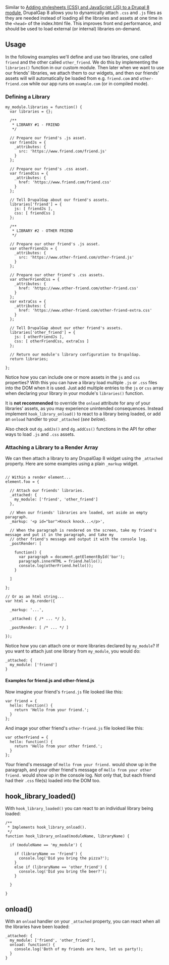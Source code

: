 Similar to [Adding stylesheets (CSS) and JavaScript (JS) to a Drupal 8 module](https://www.drupal.org/docs/8/creating-custom-modules/adding-stylesheets-css-and-javascript-js-to-a-drupal-8-module),
DrupalGap 8 allows you to dynamically attach `.css` and `.js` files as they are needed instead of loading all the
libraries and assets at one time in the `<head>` of the index.html file. This improves front end performance, and should
be used to load external (or internal) libraries on-demand.

## Usage

In the following examples we'll define and use two libraries, one called `friend` and the other called `other_friend`.
We do this by implementing the `libraries()` function in our custom module. Then later when we want to use our friends'
libraries, we attach them to our widgets, and then our friends' assets will will automatically be loaded from e.g.
`friend.com` and `other-friend.com` while our app runs on `example.com` (or in compiled mode).

### Defining a Library

```
my_module.libraries = function() {
  var libraries = {};

  /**
   * LIBRARY #1 - FRIEND
   */

  // Prepare our friend's .js asset.
  var friendJs = {
    _attributes: {
      src: 'https://www.friend.com/friend.js'
    }
  };

  // Prepare our friend's .css asset.
  var friendCss = {
    _attributes: {
      href: 'https://www.friend.com/friend.css'
    }
  };

  // Tell DrupalGap about our friend's assets.
  libraries['friend'] = {
    js: [ friendJs ],
    css: [ friendCss ]
  };

  /**
   * LIBRARY #2 - OTHER FRIEND
   */

  // Prepare our other friend's .js asset.
  var otherFriendJs = {
    _attributes: {
      src: 'https://www.other-friend.com/other-friend.js'
    }
  };

  // Prepare our other friend's .css assets.
  var otherFriendCss = {
    _attributes: {
      href: 'https://www.other-friend.com/other-friend.css'
    }
  };
  var extraCss = {
    _attributes: {
      href: 'https://www.other-friend.com/other-friend-extra.css'
    }
  };

  // Tell DrupalGap about our other friend's assets.
  libraries['other_friend'] = {
    js: [ otherFriendJs ],
    css: [ otherFriendCss, extraCss ]
  };

  // Return our module's library configuration to DrupalGap.
  return libraries;

};

```

Notice how you can include one or more assets in the `js` and `css` properties? With this you can have a library load
multiple `.js` or `.css` files into the DOM when it is used. Just add multiple entries to the `js` or `css` array when
declaring your library in your module's `libraries()` function.

It is **not recommended** to override the `onload` attribute for any of your libraries' assets, as you may experience
unintended consequences. Instead implement `hook_library_onload()` to react to a library being loaded, or add an
`onload` handler to your `_attached` (*see below*).

Also check out `dg.addJs()` and `dg.addCss()` functions in the API for other ways to load `.js` and `.css` assets.


### Attaching a Library to a Render Array

We can then attach a library to any DrupalGap 8 widget using the `_attached` property. Here are some examples using a
plain `_markup` widget.

```

// Within a render element...
element.foo = {

  // Attach our friends' libraries.
  _attached: {
    my_module: ['friend', 'other_friend']
  },

  // When our friends' libraries are loaded, set aside an empty paragraph.
  _markup: '<p id="bar">Knock knock...</p>',

  // When the paragraph is rendered on the screen, take my friend's message and put it in the paragraph, and take my
  // other friend's message and output it with the console log.
  _postRender: [

    function() {
      var paragraph = document.getElementById('bar');
      paragraph.innerHTML = friend.hello();
      console.log(otherFriend.hello());
    }

  ]

};
```

```
// Or as an html string...
var html = dg.render({

  _markup: '...',
  
  _attached: { /* ... */ },
  
  _postRender: [ /* ... */ ]
  
});
```

Notice how you can attach one or more libraries declared by `my_module`? If you want to attach just one library from
`my_module`, you would do:

```
_attached: {
  my_module: ['friend']
}
```

#### Examples for friend.js and other-friend.js

Now imagine your friend's `friend.js` file looked like this:

```
var friend = {
  hello: function() {
    return 'Hello from your friend.';
  }
};
```

And image your other friend's `other-friend.js` file looked like this:

```
var otherFriend = {
  hello: function() {
    return 'Hello from your other friend.';
  }
};
```

Your friend's message of `Hello from your friend.` would show up in the paragraph, and your other friend's message of
`Hello from your other friend.` would show up in the console log. Not only that, but each friend had their `.css`
file(s) loaded into the DOM too.

## hook_library_loaded()

With `hook_library_loaded()` you can react to an individual library being loaded:

```
/**
 * Implements hook_library_onload().
 */
function hook_library_onload(moduleName, libraryName) {

  if (moduleName == 'my_module') {

    if (libraryName == 'friend') {
      console.log('Did you bring the pizza?');
    }
    else if (libraryName == 'other_friend') {
      console.log('Did you bring the beer?');
    }

  }

}
```

## onload()

With an `onload` handler on your `_attached` property, you can react when all the libraries have been loaded:

```
_attached: {
  my_module: ['friend', 'other_friend'],
  onload: function() {
    console.log('Both of my friends are here, let us party!);
  }
}
```
